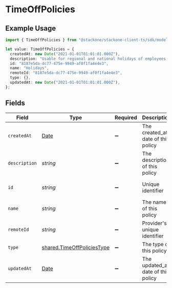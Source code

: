 # TimeOffPolicies

## Example Usage

```typescript
import { TimeOffPolicies } from "@stackone/stackone-client-ts/sdk/models/shared";

let value: TimeOffPolicies = {
  createdAt: new Date("2021-01-01T01:01:01.000Z"),
  description: "Usable for regional and national holidays of employees.",
  id: "8187e5da-dc77-475e-9949-af0f1fa4e4e3",
  name: "Holidays",
  remoteId: "8187e5da-dc77-475e-9949-af0f1fa4e4e3",
  type: {},
  updatedAt: new Date("2021-01-01T01:01:01.000Z"),
};
```

## Fields

| Field                                                                                         | Type                                                                                          | Required                                                                                      | Description                                                                                   | Example                                                                                       |
| --------------------------------------------------------------------------------------------- | --------------------------------------------------------------------------------------------- | --------------------------------------------------------------------------------------------- | --------------------------------------------------------------------------------------------- | --------------------------------------------------------------------------------------------- |
| `createdAt`                                                                                   | [Date](https://developer.mozilla.org/en-US/docs/Web/JavaScript/Reference/Global_Objects/Date) | :heavy_minus_sign:                                                                            | The created_at date of this policy                                                            | 2021-01-01T01:01:01.000Z                                                                      |
| `description`                                                                                 | *string*                                                                                      | :heavy_minus_sign:                                                                            | The description of this policy                                                                | Usable for regional and national holidays of employees.                                       |
| `id`                                                                                          | *string*                                                                                      | :heavy_minus_sign:                                                                            | Unique identifier                                                                             | 8187e5da-dc77-475e-9949-af0f1fa4e4e3                                                          |
| `name`                                                                                        | *string*                                                                                      | :heavy_minus_sign:                                                                            | The name of this policy                                                                       | Holidays                                                                                      |
| `remoteId`                                                                                    | *string*                                                                                      | :heavy_minus_sign:                                                                            | Provider's unique identifier                                                                  | 8187e5da-dc77-475e-9949-af0f1fa4e4e3                                                          |
| `type`                                                                                        | [shared.TimeOffPoliciesType](../../../sdk/models/shared/timeoffpoliciestype.md)               | :heavy_minus_sign:                                                                            | The type of this policy                                                                       | holiday                                                                                       |
| `updatedAt`                                                                                   | [Date](https://developer.mozilla.org/en-US/docs/Web/JavaScript/Reference/Global_Objects/Date) | :heavy_minus_sign:                                                                            | The updated_at date of this policy                                                            | 2021-01-01T01:01:01.000Z                                                                      |